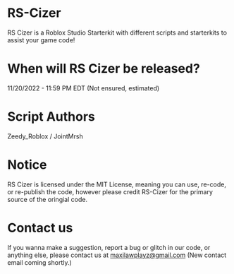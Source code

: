 # RS-Cizer
RS Cizer is a Roblox Studio Starterkit with different scripts and starterkits to assist your game code!

# When will RS Cizer be released?
11/20/2022 - 11:59 PM EDT (Not ensured, estimated)

# Script Authors
Zeedy_Roblox / JointMrsh

# Notice
RS Cizer is licensed under the MIT License, meaning you can use, re-code, or re-publish the code, however please credit RS-Cizer for the primary source of the oringial code.

# Contact us
If you wanna make a suggestion, report a bug or glitch in our code, or anything else, please contact us at maxilawplayz@gmail.com (New contact email coming shortly.)
